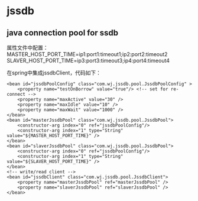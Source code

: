 jssdb
=====
java connection pool for ssdb
-------

属性文件中配置：</br >
	MASTER_HOST_PORT_TIME=ip1:port1:timeout1;ip2:port2:timeout2
	SLAVER_HOST_PORT_TIME=ip3:port3:timeout3;ip4:port4:timeout4

在spring中集成jssdbClient，代码如下：

	<bean id="jssdbPoolConfig" class="com.wj.jssdb.pool.JssdbPoolConfig" >
       	<property name="testOnBorrow" value="true"/> <!-- set for re-connect -->
		<property name="maxActive" value="30" /> 
		<property name="maxIdle" value="10" /> 
		<property name="maxWait" value="1000" /> 
    </bean>
	<bean id="masterJssdbPool" class="com.wj.jssdb.pool.JssdbPool">
	    <constructor-arg index="0" ref="jssdbPoolConfig"/>
		<constructor-arg index="1" type="String" value="${MASTER_HOST_PORT_TIME}" />
	</bean>
	<bean id="slaverJssdbPool" class="com.wj.jssdb.pool.JssdbPool">
	    <constructor-arg index="0" ref="jssdbPoolConfig"/>
		<constructor-arg index="1" type="String" value="${SLAVER_HOST_PORT_TIME}" />
	</bean>
	<!-- write/read client -->
	<bean id="jssdbClient" class="com.wj.jssdb.pool.JssdbClient">
		<property name="masterJssdbPool" ref="masterJssdbPool" />
		<property name="slaverJssdbPool" ref="slaverJssdbPool" />
	</bean>
